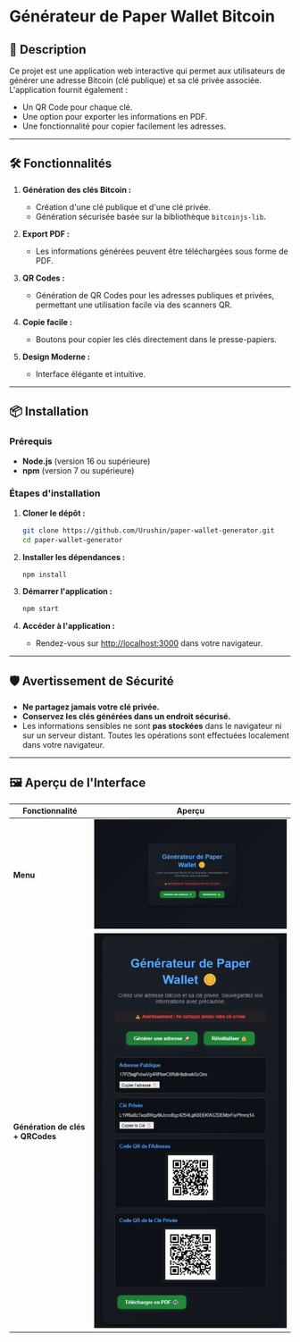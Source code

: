 # **Générateur de Paper Wallet Bitcoin**

## 🚀 **Description**
Ce projet est une application web interactive qui permet aux utilisateurs de générer une adresse Bitcoin (clé publique) et sa clé privée associée. L'application fournit également :
- Un QR Code pour chaque clé.
- Une option pour exporter les informations en PDF.
- Une fonctionnalité pour copier facilement les adresses.

---

## 🛠️ **Fonctionnalités**
1. **Génération des clés Bitcoin :**
   - Création d'une clé publique et d'une clé privée.
   - Génération sécurisée basée sur la bibliothèque `bitcoinjs-lib`.

2. **Export PDF :**
   - Les informations générées peuvent être téléchargées sous forme de PDF.

3. **QR Codes :**
   - Génération de QR Codes pour les adresses publiques et privées, permettant une utilisation facile via des scanners QR.

4. **Copie facile :**
   - Boutons pour copier les clés directement dans le presse-papiers.

5. **Design Moderne :**
   - Interface élégante et intuitive.

---

## 📦 **Installation**

### Prérequis
- **Node.js** (version 16 ou supérieure)
- **npm** (version 7 ou supérieure)

### Étapes d'installation
1. **Cloner le dépôt :**
   ```bash
   git clone https://github.com/Urushin/paper-wallet-generator.git
   cd paper-wallet-generator
   ```

2. **Installer les dépendances :**
   ```bash
   npm install
   ```

3. **Démarrer l'application :**
   ```bash
   npm start
   ```

4. **Accéder à l'application :**
   - Rendez-vous sur [http://localhost:3000](http://localhost:3000) dans votre navigateur.

---

## 🛡️ **Avertissement de Sécurité**
- **Ne partagez jamais votre clé privée.**
- **Conservez les clés générées dans un endroit sécurisé.**
- Les informations sensibles ne sont **pas stockées** dans le navigateur ni sur un serveur distant. Toutes les opérations sont effectuées localement dans votre navigateur.

---

## 🖼️ **Aperçu de l'Interface**
| Fonctionnalité | Aperçu |
|----------------|--------|
| **Menu** | ![Génération de clés](assets/screenshots/screen_menu.png) |
| **Génération de clés + QRCodes**          | ![QR Codes](assets/screenshots/screen_sortie.png) |